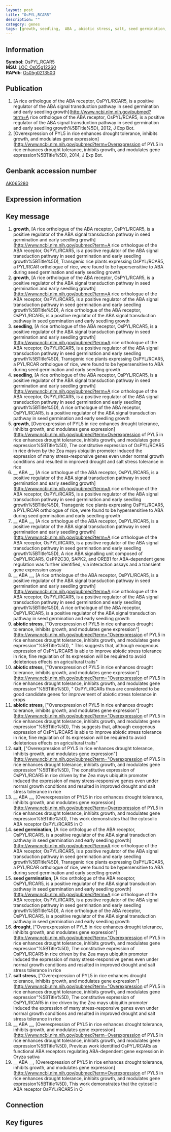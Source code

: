 ```yaml
---
layout: post
title: "OsPYL,RCAR5"
description: ""
category: genes
tags: [growth, seedling,  ABA , abiotic stress, salt, seed germination, drought, salt stress, Gene]
---
```


## Information
__Symbol__: OsPYL,RCAR5  
__MSU__: [LOC_Os05g12260](http://rice.plantbiology.msu.edu/cgi-bin/ORF_infopage.cgi?orf=LOC_Os05g12260)  
__RAPdb__: [Os05g0213500](http://rapdb.dna.affrc.go.jp/viewer/gbrowse_details/irgsp1?name=Os05g0213500)  

## Publication
1. [A rice orthologue of the ABA receptor, OsPYL/RCAR5, is a positive regulator of the ABA signal transduction pathway in seed germination and early seedling growth](http://www.ncbi.nlm.nih.gov/pubmed?term=A rice orthologue of the ABA receptor, OsPYL/RCAR5, is a positive regulator of the ABA signal transduction pathway in seed germination and early seedling growth%5BTitle%5D), 2012, J Exp Bot.
2. [Overexpression of PYL5 in rice enhances drought tolerance, inhibits growth, and modulates gene expression](http://www.ncbi.nlm.nih.gov/pubmed?term=Overexpression of PYL5 in rice enhances drought tolerance, inhibits growth, and modulates gene expression%5BTitle%5D), 2014, J Exp Bot.

## Genbank accession number
[AK065280](http://www.ncbi.nlm.nih.gov/nuccore/AK065280)  

## Expression information

## Key message
1. __growth__, [A rice orthologue of the ABA receptor, OsPYL/RCAR5, is a positive regulator of the ABA signal transduction pathway in seed germination and early seedling growth](http://www.ncbi.nlm.nih.gov/pubmed?term=A rice orthologue of the ABA receptor, OsPYL/RCAR5, is a positive regulator of the ABA signal transduction pathway in seed germination and early seedling growth%5BTitle%5D),  Transgenic rice plants expressing OsPYL/RCAR5, a PYL/RCAR orthologue of rice, were found to be hypersensitive to ABA during seed germination and early seedling growth
2. __growth__, [A rice orthologue of the ABA receptor, OsPYL/RCAR5, is a positive regulator of the ABA signal transduction pathway in seed germination and early seedling growth](http://www.ncbi.nlm.nih.gov/pubmed?term=A rice orthologue of the ABA receptor, OsPYL/RCAR5, is a positive regulator of the ABA signal transduction pathway in seed germination and early seedling growth%5BTitle%5D), A rice orthologue of the ABA receptor, OsPYL/RCAR5, is a positive regulator of the ABA signal transduction pathway in seed germination and early seedling growth
3. __seedling__, [A rice orthologue of the ABA receptor, OsPYL/RCAR5, is a positive regulator of the ABA signal transduction pathway in seed germination and early seedling growth](http://www.ncbi.nlm.nih.gov/pubmed?term=A rice orthologue of the ABA receptor, OsPYL/RCAR5, is a positive regulator of the ABA signal transduction pathway in seed germination and early seedling growth%5BTitle%5D),  Transgenic rice plants expressing OsPYL/RCAR5, a PYL/RCAR orthologue of rice, were found to be hypersensitive to ABA during seed germination and early seedling growth
4. __seedling__, [A rice orthologue of the ABA receptor, OsPYL/RCAR5, is a positive regulator of the ABA signal transduction pathway in seed germination and early seedling growth](http://www.ncbi.nlm.nih.gov/pubmed?term=A rice orthologue of the ABA receptor, OsPYL/RCAR5, is a positive regulator of the ABA signal transduction pathway in seed germination and early seedling growth%5BTitle%5D), A rice orthologue of the ABA receptor, OsPYL/RCAR5, is a positive regulator of the ABA signal transduction pathway in seed germination and early seedling growth
5. __growth__, [Overexpression of PYL5 in rice enhances drought tolerance, inhibits growth, and modulates gene expression](http://www.ncbi.nlm.nih.gov/pubmed?term=Overexpression of PYL5 in rice enhances drought tolerance, inhibits growth, and modulates gene expression%5BTitle%5D),  The constitutive expression of OsPYL/RCAR5 in rice driven by the Zea mays ubiquitin promoter induced the expression of many stress-responsive genes even under normal growth conditions and resulted in improved drought and salt stress tolerance in rice
6. __ ABA __, [A rice orthologue of the ABA receptor, OsPYL/RCAR5, is a positive regulator of the ABA signal transduction pathway in seed germination and early seedling growth](http://www.ncbi.nlm.nih.gov/pubmed?term=A rice orthologue of the ABA receptor, OsPYL/RCAR5, is a positive regulator of the ABA signal transduction pathway in seed germination and early seedling growth%5BTitle%5D),  Transgenic rice plants expressing OsPYL/RCAR5, a PYL/RCAR orthologue of rice, were found to be hypersensitive to ABA during seed germination and early seedling growth
7. __ ABA __, [A rice orthologue of the ABA receptor, OsPYL/RCAR5, is a positive regulator of the ABA signal transduction pathway in seed germination and early seedling growth](http://www.ncbi.nlm.nih.gov/pubmed?term=A rice orthologue of the ABA receptor, OsPYL/RCAR5, is a positive regulator of the ABA signal transduction pathway in seed germination and early seedling growth%5BTitle%5D),  A rice ABA signalling unit composed of OsPYL/RCAR5, OsPP2C30, SAPK2, and OREB1 for ABA-dependent gene regulation was further identified, via interaction assays and a transient gene expression assay
8. __ ABA __, [A rice orthologue of the ABA receptor, OsPYL/RCAR5, is a positive regulator of the ABA signal transduction pathway in seed germination and early seedling growth](http://www.ncbi.nlm.nih.gov/pubmed?term=A rice orthologue of the ABA receptor, OsPYL/RCAR5, is a positive regulator of the ABA signal transduction pathway in seed germination and early seedling growth%5BTitle%5D), A rice orthologue of the ABA receptor, OsPYL/RCAR5, is a positive regulator of the ABA signal transduction pathway in seed germination and early seedling growth
9. __abiotic stress__, ["Overexpression of PYL5 in rice enhances drought tolerance, inhibits growth, and modulates gene expression"](http://www.ncbi.nlm.nih.gov/pubmed?term="Overexpression of PYL5 in rice enhances drought tolerance, inhibits growth, and modulates gene expression"%5BTitle%5D), " This suggests that, although exogenous expression of OsPYL/RCAR5 is able to improve abiotic stress tolerance in rice, fine regulation of its expression will be required to avoid deleterious effects on agricultural traits"
10. __abiotic stress__, ["Overexpression of PYL5 in rice enhances drought tolerance, inhibits growth, and modulates gene expression"](http://www.ncbi.nlm.nih.gov/pubmed?term="Overexpression of PYL5 in rice enhances drought tolerance, inhibits growth, and modulates gene expression"%5BTitle%5D), " OsPYL/RCARs thus are considered to be good candidate genes for improvement of abiotic stress tolerance in crops
11. __abiotic stress__, ["Overexpression of PYL5 in rice enhances drought tolerance, inhibits growth, and modulates gene expression"](http://www.ncbi.nlm.nih.gov/pubmed?term="Overexpression of PYL5 in rice enhances drought tolerance, inhibits growth, and modulates gene expression"%5BTitle%5D),  This suggests that, although exogenous expression of OsPYL/RCAR5 is able to improve abiotic stress tolerance in rice, fine regulation of its expression will be required to avoid deleterious effects on agricultural traits"
12. __salt__, ["Overexpression of PYL5 in rice enhances drought tolerance, inhibits growth, and modulates gene expression"](http://www.ncbi.nlm.nih.gov/pubmed?term="Overexpression of PYL5 in rice enhances drought tolerance, inhibits growth, and modulates gene expression"%5BTitle%5D),  The constitutive expression of OsPYL/RCAR5 in rice driven by the Zea mays ubiquitin promoter induced the expression of many stress-responsive genes even under normal growth conditions and resulted in improved drought and salt stress tolerance in rice
13. __ ABA __, [Overexpression of PYL5 in rice enhances drought tolerance, inhibits growth, and modulates gene expression](http://www.ncbi.nlm.nih.gov/pubmed?term=Overexpression of PYL5 in rice enhances drought tolerance, inhibits growth, and modulates gene expression%5BTitle%5D),  This work demonstrates that the cytosolic ABA receptor OsPYL/RCAR5 in O
14. __seed germination__, [A rice orthologue of the ABA receptor, OsPYL/RCAR5, is a positive regulator of the ABA signal transduction pathway in seed germination and early seedling growth](http://www.ncbi.nlm.nih.gov/pubmed?term=A rice orthologue of the ABA receptor, OsPYL/RCAR5, is a positive regulator of the ABA signal transduction pathway in seed germination and early seedling growth%5BTitle%5D),  Transgenic rice plants expressing OsPYL/RCAR5, a PYL/RCAR orthologue of rice, were found to be hypersensitive to ABA during seed germination and early seedling growth
15. __seed germination__, [A rice orthologue of the ABA receptor, OsPYL/RCAR5, is a positive regulator of the ABA signal transduction pathway in seed germination and early seedling growth](http://www.ncbi.nlm.nih.gov/pubmed?term=A rice orthologue of the ABA receptor, OsPYL/RCAR5, is a positive regulator of the ABA signal transduction pathway in seed germination and early seedling growth%5BTitle%5D), A rice orthologue of the ABA receptor, OsPYL/RCAR5, is a positive regulator of the ABA signal transduction pathway in seed germination and early seedling growth
16. __drought__, ["Overexpression of PYL5 in rice enhances drought tolerance, inhibits growth, and modulates gene expression"](http://www.ncbi.nlm.nih.gov/pubmed?term="Overexpression of PYL5 in rice enhances drought tolerance, inhibits growth, and modulates gene expression"%5BTitle%5D),  The constitutive expression of OsPYL/RCAR5 in rice driven by the Zea mays ubiquitin promoter induced the expression of many stress-responsive genes even under normal growth conditions and resulted in improved drought and salt stress tolerance in rice
17. __salt stress__, ["Overexpression of PYL5 in rice enhances drought tolerance, inhibits growth, and modulates gene expression"](http://www.ncbi.nlm.nih.gov/pubmed?term="Overexpression of PYL5 in rice enhances drought tolerance, inhibits growth, and modulates gene expression"%5BTitle%5D),  The constitutive expression of OsPYL/RCAR5 in rice driven by the Zea mays ubiquitin promoter induced the expression of many stress-responsive genes even under normal growth conditions and resulted in improved drought and salt stress tolerance in rice
18. __ ABA __, [Overexpression of PYL5 in rice enhances drought tolerance, inhibits growth, and modulates gene expression](http://www.ncbi.nlm.nih.gov/pubmed?term=Overexpression of PYL5 in rice enhances drought tolerance, inhibits growth, and modulates gene expression%5BTitle%5D),  Previous work identified OsPYL/RCARs as functional ABA receptors regulating ABA-dependent gene expression in Oryza sativa
19. __ ABA __, [Overexpression of PYL5 in rice enhances drought tolerance, inhibits growth, and modulates gene expression](http://www.ncbi.nlm.nih.gov/pubmed?term=Overexpression of PYL5 in rice enhances drought tolerance, inhibits growth, and modulates gene expression%5BTitle%5D),  This work demonstrates that the cytosolic ABA receptor OsPYL/RCAR5 in O

## Connection

## Key figures


